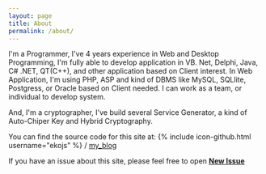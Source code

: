 ```yaml
---
layout: page
title: About
permalink: /about/
---
```


I'm a Programmer, I've 4 years experience in Web and Desktop Programming, I'm fully able to develop application in VB. Net, Delphi, Java, C# .NET, QT(C++), and other application based on Client interest. In Web Application, I'm using PHP, ASP and kind of DBMS like MySQL, SQLlite, Postgress, or Oracle based on Client needed. I can work as a team, or individual to develop system.

And, I'm a cryptographer, I've build several Service Generator, a kind of Auto-Chiper Key and Hybrid Cryptography.

You can find the source code for this site at:
{% include icon-github.html username="ekojs" %} /
[my_blog](https://github.com/ekojs/my_blog)

If you have an issue about this site, please feel free to open [**New Issue**](https://github.com/ekojs/my_blog/issues/new)